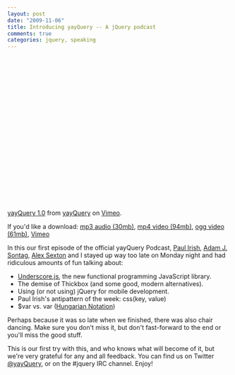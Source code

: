 ```yaml
--- 
layout: post
date: "2009-11-06"
title: Introducing yayQuery -- A jQuery podcast
comments: true
categories: jquery, speaking
---
```


<object height="333" width="500"><param name="allowfullscreen" value="true" />
<param name="allowscriptaccess" value="always" />
<param name="movie" value="http://vimeo.com/moogaloop.swf?clip_id=7462067&amp;server=vimeo.com&amp;show_title=0&amp;show_byline=0&amp;show_portrait=0&amp;color=0&amp;fullscreen=1" />
<embed src="http://vimeo.com/moogaloop.swf?clip_id=7462067&amp;server=vimeo.com&amp;show_title=0&amp;show_byline=0&amp;show_portrait=0&amp;color=0&amp;fullscreen=1" allowfullscreen="true" type="application/x-shockwave-flash" allowscriptaccess="always" height="333" width="500"></embed></object><p><a href="http://vimeo.com/7462067">yayQuery 1.0</a> from <a href="http://vimeo.com/yayquery">yayQuery</a> on <a href="http://vimeo.com">Vimeo</a>.</p>

If you'd like a download:
<a href="http://paulirish.com/yayQuery/yayQuery_1.0.mp3">mp3 audio (30mb)</a>, <a href="http://paulirish.com/yayQuery/yayQuery_1.0.mp4">mp4 video (94mb)</a>, <a href="http://paulirish.com/yayQuery/yayQuery_1.0.ogv">ogg video (61mb)</a>, <a href="http://vimeo.com/7462067">Vimeo</a>

In this our first episode of the official yayQuery Podcast, <a href="http://paulirish.com/">Paul Irish</a>, <a href="http://www.ajpiano.com/">Adam J. Sontag</a>, <a href="http://alexsexton.com/">Alex Sexton</a> and I stayed up way too late on Monday night and had ridiculous amounts of fun talking about:

<ul>
<li>
<a href="http://documentcloud.github.com/underscore/">Underscore.js</a>, the new functional programming JavaScript library. </li>
<li>The demise of Thickbox (and some good, modern alternatives).</li>
<li>Using (or not using) jQuery for mobile development.</li>
<li>Paul Irish's antipattern of the week: css(key, value)</li>
<li>$var vs. var (<a href="http://en.wikipedia.org/wiki/Hungarian_notation">Hungarian Notation</a>)</li>
</ul>

Perhaps because it was so late when we finished, there was also chair dancing. Make sure you don't miss it, but don't fast-forward to the end or you'll miss the good stuff.

This is our first try with this, and who knows what will become of it, but we're very grateful for any and all feedback. You can find us on Twitter <a href="http://twitter.com/yayQuery">@yayQuery</a>, or on the #jquery IRC channel. Enjoy!